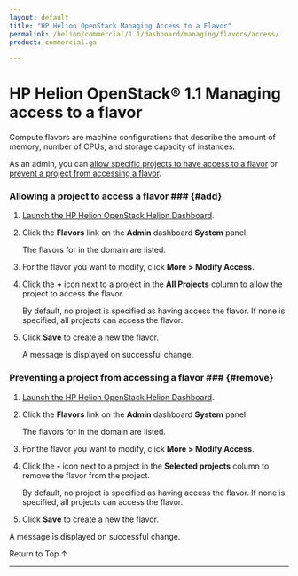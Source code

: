 ```yaml
---
layout: default
title: "HP Helion OpenStack Managing Access to a Flavor"
permalink: /helion/commercial/1.1/dashboard/managing/flavors/access/
product: commercial.ga

---
```

<!--PUBLISHED-->

<script>

function PageRefresh {
onLoad="window.refresh"
}

PageRefresh();

</script>

<!--
<p style="font-size: small;"> <a href="/helion/commercial/1.1/ga1/install/">&#9664; PREV</a> | <a href="/helion/commercial/1.1/ga1/install-overview/">&#9650; UP</a> | <a href="/helion/commercial/1.1/ga1/">NEXT &#9654;</a></p> 
-->

# HP Helion OpenStack&#174; 1.1 Managing access to a flavor #

Compute flavors are machine configurations that describe the amount of memory, number of CPUs, and storage capacity of instances. 

As an admin, you can [allow specific projects to have access to a flavor](#add) or [prevent a project from accessing a flavor](#remove).

### Allowing a project to access a flavor ### {#add}

1. [Launch the HP Helion OpenStack Helion Dashboard](/helion/openstack/1.1/dashboard/login/).

2. Click the **Flavors** link on the **Admin** dashboard **System** panel.

	The flavors for in the domain are listed. 

3. For the flavor you want to modify, click **More &gt; Modify Access**.

4. Click the **+** icon next to a project in the **All Projects** column to allow the project to access the flavor.

	By default, no project is specified as having access the flavor. If none is specified, all projects can access the flavor.

5. Click **Save** to create a new the flavor.<br />

	A message is displayed on successful change.

### Preventing a project from accessing a flavor ### {#remove}

1. [Launch the HP Helion OpenStack Helion Dashboard](/helion/openstack/1.1/dashboard/login/).

2. Click the **Flavors** link on the **Admin** dashboard **System** panel.

	The flavors for in the domain are listed. 

3. For the flavor you want to modify, click **More &gt; Modify Access**.

4. Click the **-** icon next to a project in the **Selected projects** column to remove the flavor from the project.

	By default, no project is specified as having access the flavor. If none is specified, all projects can access the flavor.

5. Click **Save** to create a new the flavor.<br />
<p>A message is displayed on successful change.

<a href="#top" style="padding:14px 0px 14px 0px; text-decoration: none;"> Return to Top &#8593; </a></p>


----
